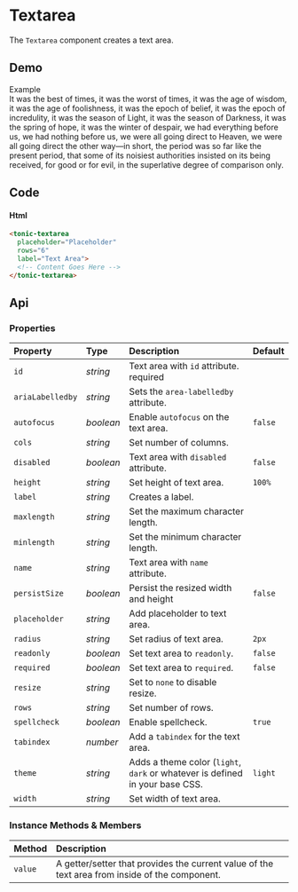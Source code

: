 # Textarea

The `Textarea` component creates a text area.

## Demo

<div class="example">
  <div class="header">Example</div>
  <div class="content">
  <tonic-textarea label="Text Area" rows="6" placeholder="Type in me">It was the best of times, it was the worst of times, it was the age of wisdom, it was the age of foolishness, it was the epoch of belief, it was the epoch of incredulity, it was the season of Light, it was the season of Darkness, it was the spring of hope, it was the winter of despair, we had everything before us, we had nothing before us, we were all going direct to Heaven, we were all going direct the other way—in short, the period was so far like the present period, that some of its noisiest authorities insisted on its being received, for good or for evil, in the superlative degree of comparison only.</tonic-textarea>
  </div>
</div>

## Code

#### Html
```html
<tonic-textarea
  placeholder="Placeholder"
  rows="6"
  label="Text Area">
  <!-- Content Goes Here -->
</tonic-textarea>
```

## Api

### Properties

| Property | Type | Description | Default |
| :--- | :--- | :--- | :--- |
| `id` | *string* | Text area with `id` attribute. <span class="req">required</span> |
| `ariaLabelledby` | *string* | Sets the `area-labelledby` attribute. |  |
| `autofocus` | *boolean* | Enable `autofocus` on the text area. | `false` |
| `cols` | *string* | Set number of columns. |  |
| `disabled` | *boolean* | Text area with `disabled` attribute. | `false` |
| `height` | *string* | Set height of text area. | `100%` |
| `label` | *string* | Creates a label. |  |
| `maxlength` | *string* | Set the maximum character length. |  |
| `minlength` | *string* | Set the minimum character length. |  |
| `name` | *string* | Text area with `name` attribute. | |
| `persistSize` | *boolean* | Persist the resized width and height | `false` |
| `placeholder` | *string* | Add placeholder to text area. |  |
| `radius` | *string* | Set radius of text area. | `2px` |
| `readonly` | *boolean* | Set text area to `readonly`. | `false` |
| `required` | *boolean* | Set text area to `required`. | `false` |
| `resize` | *string* | Set to `none` to disable resize. | |
| `rows` | *string* | Set number of rows. |  |
| `spellcheck` | *boolean* | Enable spellcheck. | `true` |
| `tabindex` | *number* | Add a `tabindex` for the text area. | |
| `theme` | *string* | Adds a theme color (`light`, `dark` or whatever is defined in your base CSS. | `light` |
| `width` | *string* | Set width of text area. |  |

### Instance Methods & Members

| Method | Description |
| :--- | :--- |
| `value` | A getter/setter that provides the current value of the text area from inside of the component. |
